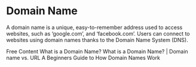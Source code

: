 # Domain Name

A domain name is a unique, easy-to-remember address used to access websites, such as ‘google.com’, and ‘facebook.com’. Users can connect to websites using domain names thanks to the Domain Name System (DNS).

<ResourceGroupTitle>Free Content</ResourceGroupTitle>
<BadgeLink colorScheme='yellow' badgeText='Read' href='https://developer.mozilla.org/en-US/docs/Learn/Common_questions/What_is_a_domain_name'>What is a Domain Name?</BadgeLink>
<BadgeLink colorScheme='yellow' badgeText='Read' href='https://www.cloudflare.com/en-gb/learning/dns/glossary/what-is-a-domain-name/'>What is a Domain Name? | Domain name vs. URL</BadgeLink>
<BadgeLink badgeText='Watch' href='https://www.youtube.com/watch?v=Y4cRx19nhJk'>A Beginners Guide to How Domain Names Work</BadgeLink>
